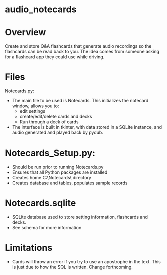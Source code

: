 # audio_notecards

# Overview
Create and store Q&A flashcards that generate audio recordings so the flashcards can be read back to you. The idea comes from someone asking for a flashcard app they could use while driving.

# Files
Notecards.py:
  - The main file to be used is Notecards. This initializes the notecard window, allows you to:
    - edit settings
    - create/edit/delete cards and decks
    - Run through a deck of cards
  - The interface is built in tkinter, with data stored in a SQLite instance, and audio generated and played back by pydub.
  
# Notecards_Setup.py:
  - Should be run prior to running Notecards.py
  - Ensures that all Python packages are installed
  - Creates home C:\\Notecards\ directory
  - Creates database and tables, populates sample records
 
# Notecards.sqlite
  - SQLite database used to store setting information, flashcards and decks.
  - See schema for more information
  
# Limitations
  - Cards will throw an error if you try to use an apostrophe in the text. This is just due to how the SQL is written. Change forthcoming.
